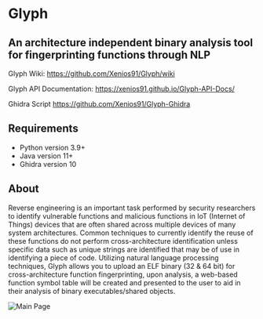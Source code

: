 # Glyph

## An architecture independent binary analysis tool for fingerprinting functions through NLP

Glyph Wiki: https://github.com/Xenios91/Glyph/wiki

Glyph API Documentation: https://xenios91.github.io/Glyph-API-Docs/

Ghidra Script
https://github.com/Xenios91/Glyph-Ghidra

## Requirements

- Python version 3.9+
- Java version 11+
- Ghidra version 10

## About

Reverse engineering is an important task performed by security researchers to identify vulnerable functions and malicious functions in IoT (Internet of Things) devices that are often shared across multiple devices of many system architectures. Common techniques to currently identify the reuse of these functions do not perform cross-architecture identification unless specific data such as unique strings are identified that may be of use in identifying a piece of code. Utilizing natural language processing techniques, Glyph allows you to upload an ELF binary (32 & 64 bit) for cross-architecture function fingerprinting, upon analysis, a web-based function symbol table will be created and presented to the user to aid in their analysis of binary executables/shared objects.

![Main Page](https://i.imgur.com/Gb9OFNN.png)



